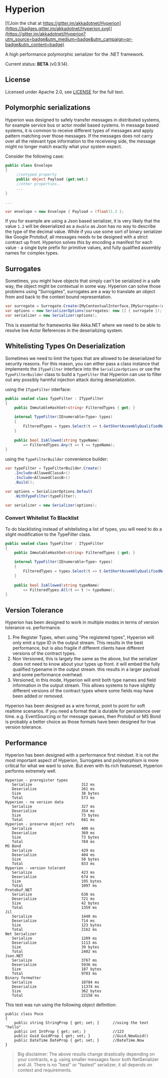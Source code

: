 # Hyperion

[![Join the chat at https://gitter.im/akkadotnet/Hyperion](https://badges.gitter.im/akkadotnet/Hyperion.svg)](https://gitter.im/akkadotnet/Hyperion?utm_source=badge&utm_medium=badge&utm_campaign=pr-badge&utm_content=badge)

A high performance polymorphic serializer for the .NET framework.

Current status: **BETA** (v0.9.14).

## License
Licensed under Apache 2.0, see [LICENSE](LICENSE) for the full text.

## Polymorphic serializations

Hyperion was designed to safely transfer messages in distributed systems, for example service bus or actor model based systems.
In message based systems, it is common to receive different types of messages and apply pattern matching over those messages.
If the messages does not carry over all the relevant type information to the receiveing side, the message might no longer match exactly what your system expect.

Consider the following case:

```csharp
public class Envelope
{
     //untyped property
     public object Payload {get;set;}
     //other properties..
     ...
}

...

var envelope = new Envelope { Payload = (float)1.2 };
```

If you for example are using a Json based serializer, it is very likely that the value `1.2` will be deserialized as a `double` as Json has no way to describe the type of the decimal value.
While if you use some sort of binary serializer like Google Protobuf, all messages needs to be designed with a strict contract up front.
Hyperion solves this by encoding a manifest for each value - a single byte prefix for primitive values, and fully qualified assembly names for complex types.

## Surrogates

Sometimes, you might have objects that simply can't be serialized in a safe way, the object might be contextual in some way.
Hyperion can solve those problems using "Surrogates", surrogates are a way to translate an object from and back to the context bound representation.

```csharp
var surrogate = Surrogate.Create<IMyContextualInterface,IMySurrogate>(original => original.ToSurrogate(), surrogate => surrogate.Restore(someContext));
var options = new SerializerOptions(surrogates: new [] { surrogate });
var serializer = new Serializer(options);
```

This is essential for frameworks like Akka.NET where we need to be able to resolve live Actor References in the deserializing system.

## Whitelisting Types On Deserialization

Sometimes we need to limit the types that are allowed to be deserialized for security reasons. For this reason, you can either pass a class instance that implements the `ITypeFilter` interface into the `SerializerOptions` or use the `TypeFilterBuilder` class to build a `TypeFilter` that Hyperion can use to filter out any possibly harmful injection attack during deserialization.

using the `ITypeFilter` interface:

```c#
public sealed class TypeFilter : ITypeFilter
{
    public ImmutableHashSet<string> FilteredTypes { get; }

    internal TypeFilter(IEnumerable<Type> types)
    {
        FilteredTypes = types.Select(t => t.GetShortAssemblyQualifiedName()).ToImmutableHashSet();
    }
    
    public bool IsAllowed(string typeName)
        => FilteredTypes.Any(t => t == typeName);
}
```

using the `TypeFilterBuilder` convenience builder:

```c#
var typeFilter = TypeFilterBuilder.Create()
    .Include<AllowedClassA>()
    .Include<AllowedClassB>()
    .Build();

var options = SerializerOptions.Default
    .WithTypeFilter(typeFilter);

var serializer = new Serializer(options);
```

### Convert Whitelist To Blacklist

To do blacklisting instead of whitelisting a list of types, you will need to do a slight modification to the TypeFilter class.

```c#
public sealed class TypeFilter : ITypeFilter
{
    public ImmutableHashSet<string> FilteredTypes { get; }

    internal TypeFilter(IEnumerable<Type> types)
    {
        FilteredTypes = types.Select(t => t.GetShortAssemblyQualifiedName()).ToImmutableHashSet();
    }
    
    public bool IsAllowed(string typeName)
        => FilteredTypes.All(t => t != typeName);
}
```

## Version Tolerance

Hyperion has been designed to work in multiple modes in terms of version tolerance vs. performance.

1. Pre Register Types, when using "Pre registered types", Hyperion will only emit a type ID in the output stream.
This results in the best performance, but is also fragile if different clients have different versions of the contract types.
2. Non Versioned, this is largely the same as the above, but the serializer does not need to know about your types up front. it will embed the fully qualified typename
in the output stream. this results in a larger payload and some performance overhead.
3. Versioned, in this mode, Hyperion will emit both type names and field information in the output stream.
This allows systems to have slightly different versions of the contract types where some fields may have been added or removed.

Hyperion has been designed as a wire format, point to point for soft realtime scenarios.
If you need a format that is durable for persistence over time.
e.g. EventSourcing or for message queues, then Protobuf or MS Bond is probably a better choice as those formats have been designed for true version tolerance.

## Performance

Hyperion has been designed with a performance first mindset.
It is not _the_ most important aspect of Hyperion, Surrogates and polymorphism is more critical for what we want to solve.
But even with its rich featureset, Hyperion performs extremely well.

```text
Hyperion - preregister types
   Serialize                      312 ms
   Deserialize                    261 ms
   Size                           38 bytes
   Total                          573 ms
Hyperion - no version data
   Serialize                      327 ms
   Deserialize                    354 ms
   Size                           73 bytes
   Total                          681 ms
Hyperion - preserve object refs
   Serialize                      400 ms
   Deserialize                    369 ms
   Size                           73 bytes
   Total                          769 ms
MS Bond
   Serialize                      429 ms
   Deserialize                    404 ms
   Size                           50 bytes
   Total                          833 ms
Hyperion - version tolerant
   Serialize                      423 ms
   Deserialize                    674 ms
   Size                           195 bytes
   Total                          1097 ms
Protobuf.NET
   Serialize                      638 ms
   Deserialize                    721 ms
   Size                           42 bytes
   Total                          1359 ms
Jil
   Serialize                      1448 ms
   Deserialize                    714 ms
   Size                           123 bytes
   Total                          2162 ms
Net Serializer
   Serialize                      1289 ms
   Deserialize                    1113 ms
   Size                           39 bytes
   Total                          2402 ms
Json.NET
   Serialize                      3767 ms
   Deserialize                    5936 ms
   Size                           187 bytes
   Total                          9703 ms
Binary formatter
   Serialize                      10784 ms
   Deserialize                    11374 ms
   Size                           362 bytes
   Total                          22158 ms
```

This test was run using the following object definition:

```
public class Poco
{
    public string StringProp { get; set; }      //using the text "hello"
    public int IntProp { get; set; }            //123
    public Guid GuidProp { get; set; }          //Guid.NewGuid()
    public DateTime DateProp { get; set; }      //DateTime.Now
}
```

> Big disclaimer: The above results change drastically depending on your contracts, e.g. using smaller messages favor both NetSerializer and Jil.
There is no "best" or "fastest" serializer, it all depends on context and requirements.
